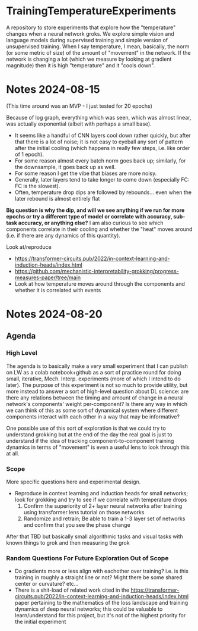 # TrainingTemperatureExperiments
A repository to store experiments that explore how the "temperature" changes when a neural network groks. We explore simple vision and language models during supervised training and simple version of unsupervised training. When I say temperature, I mean, basically, the norm (or some metric of size) of the amount of "movement" in the network. If the network is changing a lot (which we measure by looking at gradient magnitude) then it is high "temperature" and it "cools down".

# Notes 2024-08-15 
(This time around was an MVP - I just tested for 20 epochs)

Because of log graph, everything which was seen, which was almost linear, was actually exponential (albeit with perhaps a small base).

- It seems like a handful of CNN layers cool down rather quickly, but after that there is a lot of noise; it is not easy to eyeball any sort of pattern after the initial cooling (which happens in really few steps, i.e. like order of 1 epoch).
- For some reason almost every batch norm goes back up; similarly, for the downsample, it goes back up as well.
- For some reason I get the vibe that biases are more noisy.
- Generally, later layers tend to take longer to come down (especially FC: FC is the slowest).
- Often, temperature drop dips are followed by rebounds... even when the later rebound is almost entirely flat

**Big question is why the dip, and will we see anything if we run for more epochs or try a different type of model or correlate with accuracy, sub-task accuracy, or anything else?** I am also curious to see which components correlate in their cooling and whether the "heat" moves around (i.e. if there are any dynamics of this quantity).

Look at/reproduce
- https://transformer-circuits.pub/2022/in-context-learning-and-induction-heads/index.html
- https://github.com/mechanistic-interpretability-grokking/progress-measures-paper/tree/main
- Look at how temperature moves around through the components and whether it is correlated with events

# Notes 2024-08-20
## Agenda
### High Level
The agenda is to basically make a very small experiment that I can publish on LW as a colab notebook+github as a sort of practice round for doing small, iterative, Mech. Interp. experiments (more of which I intend to do later). The purpose of this experiment is not so much to provide utility, but more instead to answer a sort of high-level question about DL science: are there any relations between the timing and amount of change in a neural network's components' weight per-component? Is there any way in which we can think of this as some sort of dynamical system where different components interact with each other in a way that may be informative?

One possible use of this sort of exploration is that we could try to understand grokking but at the end of the day the real goal is just to understand if the idea of tracking component-to-component training dynamics in terms of "movement" is even a useful lens to look through this at all.

### Scope
More specific questions here and experimental design.
- Reproduce in context learning and induction heads for small networks; look for grokking and try to see if we correlate with temperature drops
    1. Confirm the superiority of 2+ layer neural networks after training using transformer lens tutorial on those networks
    2. Randomize and retrain; Be able to train a 1-3 layer set of networks and confirm that you see the phase change


After that TBD but basically small algorithmic tasks and visual tasks with known things to grok and then measuring the grok


### Random Questions For Future Exploration Out of Scope
- Do gradients more or less align with eachother over training? i.e. is this training in roughly a straight line or not? Might there be some shared center or curvature? etc...
- There is a shit-load of related work cited in the https://transformer-circuits.pub/2022/in-context-learning-and-induction-heads/index.html paper pertaining to the mathematics of the loss landscape and training dynamics of deep neural networks; this could be valuable to learn/understand for this project, but it's not of the highest priority for the initial experiment